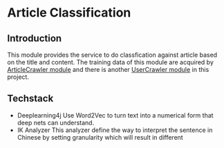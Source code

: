 # Article Classification
## Introduction
This module provides the service to do classfication against article based on the title and content. The training data of this module are acquired by [ArticleCrawler module](https://github.com/xiaokeliu666/1024_SocialPlatform/tree/xiaoke/tensquare_article_crawler) and there is another [UserCrawler module](https://github.com/xiaokeliu666/1024_SocialPlatform/tree/xiaoke/tensquare_user_crawler) in this project.
## Techstack
- Deeplearning4j
  Use Word2Vec to turn text into a numerical form that deep nets can understand.
- IK Analyzer
  This analyzer define the way to interpret the sentence in Chinese by setting granularity which will result in different 

